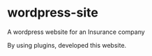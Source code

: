 # wordpress-site
A wordpress website for an Insurance company

By using plugins, developed this website.

